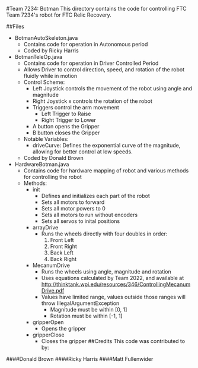 #Team 7234: Botman
This directory contains the code for controlling FTC Team 7234's
robot for FTC Relic Recovery.

##Files
+ BotmanAutoSkeleton.java
    + Contains code for operation in Autonomous period
    + Coded by Ricky Harris
+ BotmanTeleOp.java
    + Contains code for operation in Driver Controlled Period
    + Allows Driver to control direction, speed, and rotation of the robot fluidly while in motion
    + Control Scheme:
        + Left Joystick controls the movement of the robot using angle and magnitude
        + Right Joystick x controls the rotation of the robot
        + Triggers control the arm movement
            + Left Trigger to Raise
            + Right Trigger to Lower
        + A button opens the Gripper
        + B button closes the Gripper
    + Notable Variables:
        + driveCurve: Defines the exponential curve of the magnitude, allowing for better control at low speeds.
    + Coded by Donald Brown
+ HardwareBotman.java
    + Contains code for hardware mapping of robot and various methods for controlling the robot
    + Methods:
        + init
            + Defines and initializes each part of the robot
            + Sets all motors to forward
            + Sets all motor powers to 0
            + Sets all motors to run without encoders
            + Sets all servos to inital positions
        + arrayDrive
            + Runs the wheels directly with four doubles in order:
                1. Front Left
                2. Front Right
                3. Back Left
                4. Back Right
        + MecanumDrive
            + Runs the wheels using angle, magnitude and rotation
            + Uses equations calculated by Team 2022, and available at <http://thinktank.wpi.edu/resources/346/ControllingMecanumDrive.pdf>
            + Values have limited range, values outside those ranges will throw IllegalArgumentException
                + Magnitude must be within [0, 1]
                + Rotation must be within [-1, 1]
        + gripperOpen
            + Opens the gripper
        + gripperClose
            + Closes the gripper
##Credits
This code was contributed to by:

####Donald Brown
####Ricky Harris
####Matt Fullenwider
